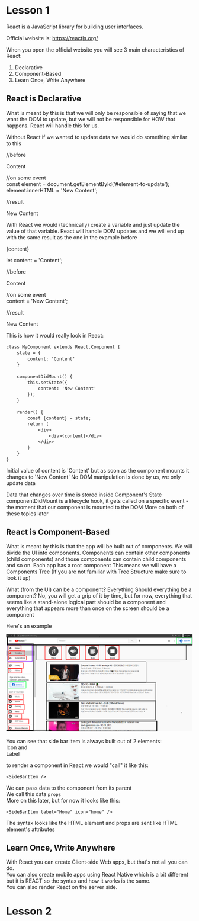 # Lesson 1

React is a JavaScript library for building user interfaces.

Official website is: https://reactjs.org/

When you open the official website you will see 3 main characteristics of React:
1. Declarative
2. Component-Based
3. Learn Once, Write Anywhere

## React is Declarative

What is meant by this is that we will only be responsible of saying that we want the DOM to update, but we will not be responsible for HOW that happens. React will handle this for us.  

Without React if we wanted to update data we would do something similar to this   
   
//before   
<div id="element-to-update">Content</div>   
   
//on some event   
const element = document.getElementById('#element-to-update');   
element.innerHTML = 'New Content';   

//result
<div id="element-to-update">New Content</div>    

With React we would (technically) create a variable and just update the value of that variable. React will handle DOM updates and we will end up with the same result as the one in the example before

<div>{content}</div>    

let content = 'Content';    

//before    
<div>Content</div>   

//on some event  
content = 'New Content';   

//result  
<div>New Content</div>   

This is how it would really look in React:  
```
class MyComponent extends React.Component {
    state = {
        content: 'Content'
    }

    componentDidMount() {
        this.setState({
            content: 'New Content'
        });
    }

    render() {
        const {content} = state;
        return (
            <div>
                <div>{content}</div>
            </div>
        )
    }
}
```

Initial value of content is 'Content' but as soon as the component mounts it changes to 'New Content'
No DOM manipulation is done by us, we only update data

Data that changes over time is stored inside Component's State
componentDidMount is a lifecycle hook, it gets called on a specific event - the moment that our component is mounted to the DOM
More on both of these topics later

## React is Component-Based

What is meant by this is that the app will be built out of components. We will divide the UI into components. Components can contain other components (child components) and those components can contain child components and so on. Each app has a root component
This means we will have a Components Tree (If you are not familiar with Tree Structure make sure to look it up)

What (from the UI) can be a component? Everything
Should everything be a component? No, you will get a grip of it by time, but for now, everything that seems like a stand-alone logical part should be a component and everything that appears more than once on the screen should be a component

Here's an example

![components](https://github.com/kimnovak/react-crash-course/blob/master/react-1/components.jpg?raw=true)

You can see that side bar item is always built out of 2 elements:  
Icon and  
Label

to render a component in React we would "call" it like this:
```
<SideBarItem />
```
  
We can pass data to the component from its parent  
We call this data ```props```  
More on this later, but for now it looks like this:  

```
<SideBarItem label="Home" icon="home" />
```
The syntax looks like the HTML element and props are sent like HTML element's attributes
  
## Learn Once, Write Anywhere  
With React you can create Client-side Web apps, but that's not all you can do.  
You can also create mobile apps using React Native which is a bit different but it is REACT so the syntax and how it works is the same.  
You can also render React on the server side.  

# Lesson 2
